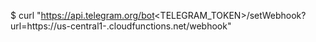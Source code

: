 $ curl "https://api.telegram.org/bot<TELEGRAM_TOKEN>/setWebhook?url=https://us-central1-<PROJECT-NAME>.cloudfunctions.net/webhook"